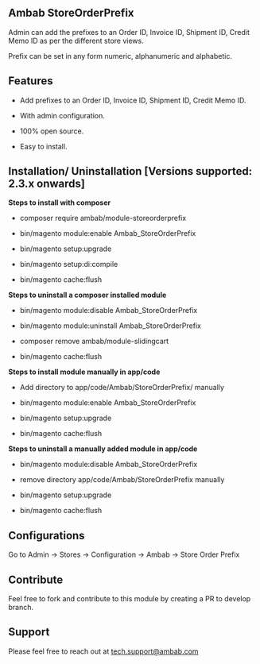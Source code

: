 ## Ambab StoreOrderPrefix

Admin can add the prefixes to an Order ID, Invoice ID, Shipment ID, Credit Memo ID as per the different store views.

Prefix can be set in any form numeric, alphanumeric and alphabetic.

## Features

- Add prefixes to an Order ID, Invoice ID, Shipment ID, Credit Memo ID.

- With admin configuration.

- 100% open source.

- Easy to install.


## Installation/ Uninstallation [Versions supported: 2.3.x onwards]

**Steps to install with composer**

- composer require ambab/module-storeorderprefix

- bin/magento module:enable Ambab_StoreOrderPrefix

- bin/magento setup:upgrade

- bin/magento setup:di:compile

- bin/magento cache:flush

**Steps to uninstall a composer installed module**

- bin/magento module:disable Ambab_StoreOrderPrefix

- bin/magento module:uninstall Ambab_StoreOrderPrefix

- composer remove ambab/module-slidingcart

- bin/magento cache:flush


**Steps to install module manually in app/code**

- Add directory to app/code/Ambab/StoreOrderPrefix/ manually

- bin/magento module:enable Ambab_StoreOrderPrefix

- bin/magento setup:upgrade

- bin/magento cache:flush

**Steps to uninstall a manually added module in app/code**

- bin/magento module:disable Ambab_StoreOrderPrefix

- remove directory app/code/Ambab/StoreOrderPrefix manually

- bin/magento setup:upgrade

- bin/magento cache:flush


## Configurations

Go to Admin -> Stores -> Configuration -> Ambab -> Store Order Prefix


## Contribute

Feel free to fork and contribute to this module by creating a PR to develop branch.

## Support

Please feel free to reach out at tech.support@ambab.com
